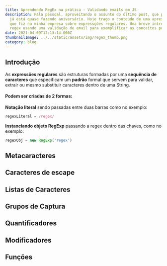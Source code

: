```yaml
---
title: Aprendendo RegEx na prática - Validando emails em JS
description: Fala pessoal, aproveitando o assunto do último post, que por sinal
  já está quase fazendo aniversário. Hoje trago o conteúdo de uma apresentação
  que fiz na minha empresa sobre expressções regulares. Uma breve introdução as
  regex usando uma validação de email para exemplificar os conceitos passados.
date: 2021-04-09T12:13:14.000Z
thumbnailImage: ../../static/assets/img/regex_thumb.png
category: blog
---
```

## Introdução
As **expressões regulares** são estruturas formadas por uma **sequência de caracteres** que especificam um **padrão** formal que servem para validar, extrair ou mesmo substituir caracteres dentro de uma String.

#### Podem ser criadas de 2 formas:   
**Notação literal** sendo passadas entre duas barras como no exemplo:  

```js
regexLiteral = /regex/
```

**Instanciando objeto RegExp** passando a regex dentro das chaves, como no exemplo:

```js
regexObj = new RegExp('regex')
```

## Metacaracteres
## Caracteres de escape
## Listas de Caracteres
## Grupos de Captura
## Quantificadores
## Modificadores
## Funções
